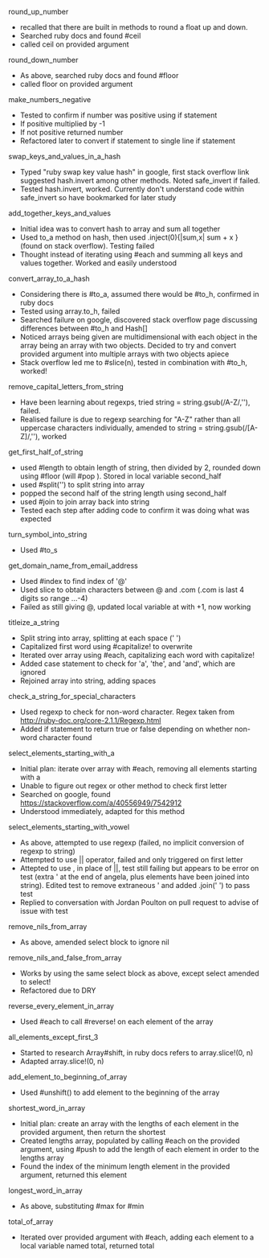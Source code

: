 round_up_number
- recalled that there are built in methods to round a float up and down. 
- Searched ruby docs and found #ceil
- called ceil on provided argument

round_down_number
- As above, searched ruby docs and found #floor
- called floor on provided argument

make_numbers_negative
- Tested to confirm if number was positive using if statement
- If positive multiplied by -1
- If not positive returned number
- Refactored later to convert if statement to single line if statement

swap_keys_and_values_in_a_hash
- Typed "ruby swap key value hash" in google, first stack overflow link suggested hash.invert among other methods. Noted safe_invert if failed.
- Tested hash.invert, worked. Currently don't understand code within safe_invert so have bookmarked for later study

add_together_keys_and_values
- Initial idea was to convert hash to array and sum all together
- Used to_a method on hash, then used .inject(0){|sum,x| sum + x } (found on stack overflow). Testing failed
- Thought instead of iterating using #each and summing all keys and values together. Worked and easily understood

convert_array_to_a_hash
- Considering there is #to_a, assumed there would be #to_h, confirmed in ruby docs
- Tested using array.to_h, failed
- Searched failure on google, discovered stack overflow page discussing differences between #to_h and Hash[]
- Noticed arrays being given are multidimensional with each object in the array being an array with two objects. Decided to try and convert provided argument into multiple arrays with two objects apiece
- Stack overflow led me to #slice(n), tested in combination with #to_h, worked!

remove_capital_letters_from_string
- Have been learning about regexps, tried string = string.gsub(/A-Z/,''), failed.
- Realised failure is due to regexp searching for "A-Z" rather than all uppercase characters individually, amended to string = string.gsub(/[A-Z]/,''), worked

get_first_half_of_string
- used #length to obtain length of string, then divided by 2, rounded down using #floor (will #pop ). Stored in local variable second_half
- used #split('') to split string into array
- popped the second half of the string length using second_half
- used #join to join array back into string
- Tested each step after adding code to confirm it was doing what was expected

turn_symbol_into_string
- Used #to_s

get_domain_name_from_email_address
- Used #index to find index of '@'
- Used slice to obtain characters between @ and .com (.com is last 4 digits so range ...-4)
- Failed as still giving @, updated local variable at with +1, now working

titleize_a_string
- Split string into array, splitting at each space (' ')
- Capitalized first word using #capitalize! to overwrite
- Iterated over array using #each, capitalizing each word with capitalize!
- Added case statement to check for 'a', 'the', and 'and', which are ignored
- Rejoined array into string, adding spaces

check_a_string_for_special_characters
- Used regexp to check for non-word character. Regex taken from http://ruby-doc.org/core-2.1.1/Regexp.html
- Added if statement to return true or false depending on whether non-word character found

select_elements_starting_with_a
- Initial plan: iterate over array with #each, removing all elements starting with a
- Unable to figure out regex or other method to check first letter
- Searched on google, found https://stackoverflow.com/a/40556949/7542912
- Understood immediately, adapted for this method

select_elements_starting_with_vowel
- As above, attempted to use regexp (failed, no implicit conversion of regexp to string)
- Attempted to use || operator, failed and only triggered on first letter
- Attepted to use , in place of ||, test still failing but appears to be error on test (extra ' at the end of angela, plus elements have been joined into string). Edited test to remove extraneous '  and added .join(' ') to pass test
- Replied to conversation with Jordan Poulton on pull request to advise of issue with test

remove_nils_from_array
- As above, amended select block to ignore nil

remove_nils_and_false_from_array
- Works by using the same select block as above, except select amended to select!
- Refactored due to DRY

reverse_every_element_in_array
- Used #each to call #reverse! on each element of the array

all_elements_except_first_3
- Started to research Array#shift, in ruby docs refers to array.slice!(0, n)
- Adapted array.slice!(0, n)

add_element_to_beginning_of_array
- Used #unshift() to add element to the beginning of the array

shortest_word_in_array
- Initial plan: create an array with the lengths of each element in the provided argument, then return the shortest
- Created lengths array, populated by calling #each on the provided argument, using #push to add the length of each element in order to the lengths array
- Found the index of the minimum length element in the provided argument, returned this element

longest_word_in_array
- As above, substituting #max for #min

total_of_array
- Iterated over provided argument with #each, adding each element to a local variable named total, returned total